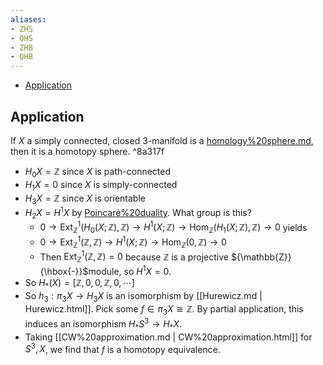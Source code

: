 ```yaml
---
aliases:
- ZHS
- QHS
- ZHB
- QHB
---
```


-   [Application](#application)














## Application

If $X$ a simply connected, closed 3-manifold is a [homology%20sphere.md](), then it is a homotopy sphere. \^8a317f

-   $H_0 X = {\mathbb{Z}}$ since $X$ is path-connected
-   $H_1 X = 0$ since $X$ is simply-connected
-   $H_3 X = {\mathbb{Z}}$ since $X$ is orientable
-   $H_2 X = H^1 X$ by [Poincaré%20duality](Poincaré%20duality). What group is this?
    -   $0 \rightarrow \operatorname{Ext}_{{\mathbb{Z}}}^{1}\left(H_{0}(X ; \mathbb{Z}), \mathbb{Z}\right) \rightarrow H^{1}(X ; \mathbb{Z}) \rightarrow \operatorname{Hom}_{\mathbb{Z}}\left(H_{1}(X ; \mathbb{Z}), \mathbb{Z}\right) \rightarrow 0$ yields
    -   $0 \rightarrow \operatorname{Ext}_{{\mathbb{Z}}}^{1}\left({\mathbb{Z}}, \mathbb{Z}\right) \rightarrow H^{1}(X ; \mathbb{Z}) \rightarrow \operatorname{Hom}_{\mathbb{Z}}\left(0, \mathbb{Z}\right) \rightarrow 0$
    -   Then $\operatorname{Ext}_{{\mathbb{Z}}}^{1}\left({\mathbb{Z}}, \mathbb{Z}\right) = 0$ because ${\mathbb{Z}}$ is a projective ${\mathbb{Z}}{\hbox{-}}$module, so $H^1 X = 0$.
-   So $H_*(X) = [{\mathbb{Z}}, 0, 0, {\mathbb{Z}}, 0, \cdots ]$
-   So $h_3: \pi_3 X \to H_3 X$ is an isomorphism by [[Hurewicz.md | Hurewicz.html]]. Pick some $f\in \pi_3 X \cong {\mathbb{Z}}$. By partial application, this induces an isomorphism $H_* S^3 \to H_* X$.
-   Taking [[CW%20approximation.md | CW%20approximation.html]] for $S^3, X$, we find that $f$ is a homotopy equivalence.
